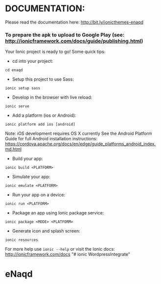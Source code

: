 # DOCUMENTATION:
Please read the documentation here: http://bit.ly/ionicthemes-enaqd


### To prepare the apk to upload to Google Play (see: http://ionicframework.com/docs/guide/publishing.html)


Your Ionic project is ready to go! Some quick tips:

* cd into your project:
```
cd enaqd
```

* Setup this project to use Sass:
```
ionic setup sass
```

* Develop in the browser with live reload:
```
ionic serve
```

* Add a platform (ios or Android):
```
ionic platform add ios [android]
```

Note: iOS development requires OS X currently
See the Android Platform Guide for full Android installation instructions:
https://cordova.apache.org/docs/en/edge/guide_platforms_android_index.md.html

* Build your app:
```
ionic build <PLATFORM>
```

* Simulate your app:
```
ionic emulate <PLATFORM>
```

* Run your app on a device:
```
ionic run <PLATFORM>
```

* Package an app using Ionic package service:
```
ionic package <MODE> <PLATFORM>
```

* Generate icon and splash screen:
```
ionic resources
```

For more help use ```ionic --help``` or visit the Ionic docs: http://ionicframework.com/docs
"# ionic WordpressIntegrate" 
# eNaqd
